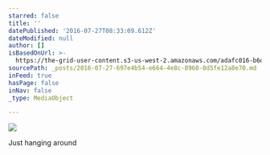 ```yaml
---
starred: false
title: ''
datePublished: '2016-07-27T08:33:09.612Z'
dateModified: null
author: []
isBasedOnUrl: >-
  https://the-grid-user-content.s3-us-west-2.amazonaws.com/adafc016-b6dd-4cfc-b708-c0cc68804277.jpg
sourcePath: _posts/2016-07-27-697e4b54-e664-4e8c-8960-0d5fe12a8e70.md
inFeed: true
hasPage: false
inNav: false
_type: MediaObject

---
```

![](https://the-grid-user-content.s3-us-west-2.amazonaws.com/adafc016-b6dd-4cfc-b708-c0cc68804277.jpg)

Just hanging around